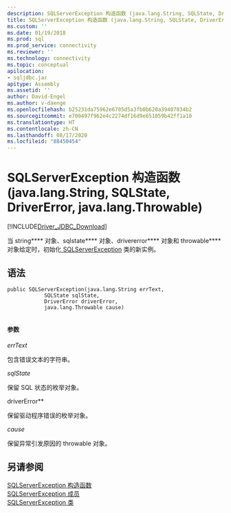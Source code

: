 ```yaml
---
description: SQLServerException 构造函数 (java.lang.String, SQLState, DriverError, java.lang.Throwable)
title: SQLServerException 构造函数 (java.lang.String, SQLState, DriverError, java.lang.Throwable) | Microsoft Docs
ms.custom: ''
ms.date: 01/19/2018
ms.prod: sql
ms.prod_service: connectivity
ms.reviewer: ''
ms.technology: connectivity
ms.topic: conceptual
apilocation:
- sqljdbc.jar
apitype: Assembly
ms.assetid: ''
author: David-Engel
ms.author: v-daenge
ms.openlocfilehash: b25231da75962e6705d5a3fb0b620a39407034b2
ms.sourcegitcommit: e700497f962e4c2274df16d9e651059b42ff1a10
ms.translationtype: HT
ms.contentlocale: zh-CN
ms.lasthandoff: 08/17/2020
ms.locfileid: "88450454"
---
```

# <a name="sqlserverexception-constructor-javalangstring-sqlstate-drivererror-javalangthrowable"></a>SQLServerException 构造函数 (java.lang.String, SQLState, DriverError, java.lang.Throwable)
[!INCLUDE[Driver_JDBC_Download](../../../includes/driver_jdbc_download.md)]

  当 string**** 对象、sqlstate**** 对象、drivererror**** 对象和 throwable**** 对象给定时，初始化[ SQLServerException](../../../connect/jdbc/reference/sqlserverexception-class.md) 类的新实例。

## <a name="syntax"></a>语法  
  
```  
public SQLServerException(java.lang.String errText,
            SQLState sqlState,
            DriverError driverError,
            java.lang.Throwable cause)
            
```  
  
#### <a name="parameters"></a>参数  
 *errText*  
  
 包含错误文本的字符串。
  
 *sqlState*  
  
 保留 SQL 状态的枚举对象。
 
 driverError**  
  
 保留驱动程序错误的枚举对象。
 
 *cause*  
  
 保留异常引发原因的 throwable 对象。
  
## <a name="see-also"></a>另请参阅  
 [SQLServerException 构造函数](../../../connect/jdbc/reference/sqlserverexception-constructors.md)   
 [SQLServerException 成员](../../../connect/jdbc/reference/sqlserverexception-members.md)   
 [SQLServerException 类](../../../connect/jdbc/reference/sqlserverexception-class.md)  
  
  
